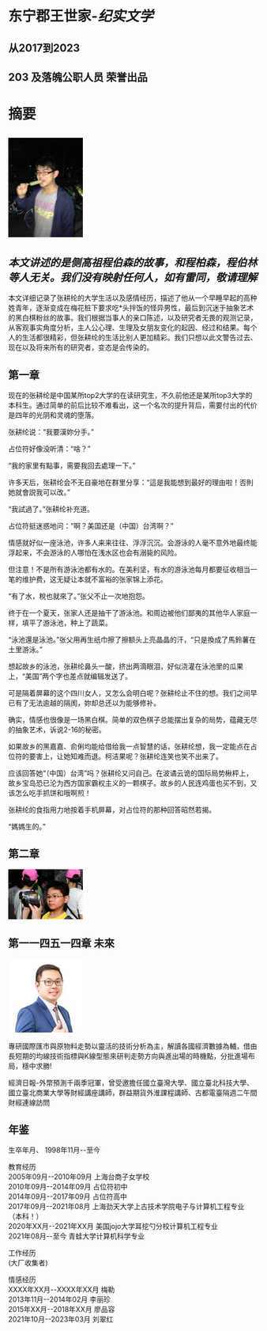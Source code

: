 # 东宁郡王世家-*纪实文学*
## 从2017到2023
## 203 及落魄公职人员 荣誉出品
# 摘要
<a href="url"><img src="https://github.com/xiabinyu/CBSZ/blob/main/zgl1.jpg" width="30%" ></a>
---
***本文讲述的是侧高祖程伯森的故事，和程柏森，程伯林等人无关。我们没有映射任何人，如有雷同，敬请理解***  
---
本文详细记录了张耕纶的大学生活以及感情经历，描述了他从一个早睡早起的高种姓青年，逐渐变成在梅花桩下要求吃\*头拌饭的怪异男性，最后到沉迷于抽象艺术的黑白棋粉丝的故事。我们根据当事人的亲口陈述，以及研究者无畏的观测记录，从客观事实角度分析，主人公心理、生理及女朋友变化的起因、经过和结果。每个人的生活都很精彩，但张耕纶的生活比别人更加精彩。我们只想以此文警告过去、现在以及将来所有的研究者，变态是会传染的。

## 第一章

现在的张耕纶是中国某所top2大学的在读研究生，不久前他还是某所top3大学的本科生。通过简单的前后比较不难看出，这一个名次的提升背后，需要付出的代价是四年的光阴和灵魂的堕落。

张耕纶说：“我要漢妳分手。”

占位符好像没听清：“啥？”

“我的家里有點事，需要我回去處理一下。”

许多天后，张耕纶会不无自豪地在群里分享：“這是我能想到最好的理由啦！否則她就會説我可以改。”

“我試過了。”张耕纶补充道。

占位符挺迷惑地问：“啊？美国还是（中国）台湾啊？”

情感就好似一座泳池，许多人来来往往、浮浮沉沉。会游泳的人毫不意外地最终能浮起来，不会游泳的人哪怕在浅水区也会有溺毙的风险。

但注意！不是所有游泳池都有水的。在美利坚，有水的游泳池每月都要征收相当一笔的维护费，这无疑让本就不富裕的张家锦上添花。

“有了水，稅也就來了。”张父不止一次地抱怨。

终于在一个夏天，张家人还是抽干了游泳池。和周边被他们鄙夷的其他华人家庭一样，填平了游泳池，种上了蔬菜。

“泳池還是泳池。”张父用再生纸巾擦了擦额头上亮晶晶的汗，“只是換成了馬鈴薯在土里游泳。”

想起故乡的泳池，张耕纶鼻头一酸，挤出两滴眼泪，好似浇灌在泳池里的瓜果上，“美国”两个字也差点就编辑发送了。

可是隔着屏幕的这个四川女人，又怎么会明白呢？张耕纶止不住的想。我们之间早已有了无法逾越的隔阂，妳却总还以为能够修补。

确实，情感也很像是一场黑白棋。简单的双色棋子总能摆出复杂的局势，蕴藏无尽的抽象艺术，诉说2-16的秘密。

如果故乡的黑嘉嘉、俞俐均能给借给我一点智慧的话，张耕纶想，我一定能点在占位符的要害上，让她知难而退。柯洁果呢？张耕纶连笑也笑不出来了。

应该回答她“（中国）台湾”吗？张耕纶又问自己。在波谲云诡的国际局势楸枰上，故乡宝岛恐已沦为西方国家霸权主义的一颗棋子。故乡的人民连鸡蛋也买不到，又该怎么吃手抓饼和哦啊煎！

张耕纶的食指用力地按着手机屏幕，对占位符的那种回答昭然若揭。

“媽媽生的。”

## 第二章

<a href="url"><img src="https://github.com/xiabinyu/CBSZ/blob/main/zgl2.jpg" width="30%" ></a>


## 第一一四五一四章 未來

<a href="url"><img src="https://github.com/xiabinyu/CBSZ/blob/main/zgl114515.jpg" width="30%" ></a>

專研國際匯市與原物料走勢以靈活的技術分析為主，解讀各國經濟數據為輔，借由長短期的均線技術指標與K線型態來研判走勢方向與進出場的時機點，分批進場布局，穩中求勝!

經濟日報-外幣預測千兩季冠軍，曾受邀擔任國立臺灣大學、國立臺北科技大學、國立臺北商業大學等財經講座講師，群益期貨外淮課程講師、古都電臺隔週二午間財經連線訪問

## 年鉴

生卒年月、
1998年11月--至今

教育经历\
2005年09月--2010年09月  上海台商子女学校\
2010年09月--2014年09月  占位符初中\
2014年09月--2017年09月  占位符高中\
2017年09月--2021年08月  上海劲天大学上古技术学院电子与计算机工程专业（本科！）\
2020年XX月--2021年XX月  美国jojo大学耳挖勺分校计算机工程专业\
2021年08月--至今        青蛙大学计算机科学专业

工作经历\
(大厂收集者)

情感经历\
XXXX年XX月--XXXX年XX月  梅勒\
2013年11月--2014年02月  李丽珍\
2015年XX月--2018年XX月  廖品容\
2021年10月--2023年03月  刘翠红

